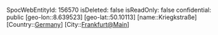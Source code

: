 ﻿---
location: [50.10113,8.639523]
type: Station
tags:
- geo/Station

---
SpocWebEntityId: 156570
isDeleted: false
isReadOnly: false
confidential: public
[geo-lon::8.639523]
[geo-lat::50.10113]
[name::Kriegkstraße]
[Country::[Germany](geo/Continent/Europe/Germany.md)]
[City::[Frankfurt@Main](geo/Continent/Europe/Germany/Hessen/Frankfurt@Main.md)]


